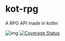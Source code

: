 # kot-rpg
A RPG API made in kotlin

![img](https://travis-ci.org/yanBrandao/kot-rpg.svg?branch=develop)
[![Coverage Status](https://coveralls.io/repos/github/yanBrandao/kot-rpg/badge.svg?branch=develop)](https://coveralls.io/github/yanBrandao/kot-rpg?branch=develop)